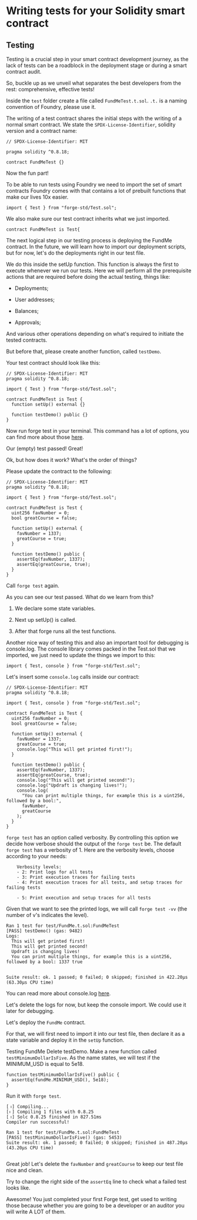 # Writing tests for your Solidity smart contract

## Testing

Testing is a crucial step in your smart contract development journey, as the lack of tests can be a roadblock in the deployment stage or during a smart contract audit.

So, buckle up as we unveil what separates the best developers from the rest: comprehensive, effective tests!

Inside the `test` folder create a file called `FundMeTest.t.sol`. `.t.` is a naming convention of Foundry, please use it.

The writing of a test contract shares the initial steps with the writing of a normal smart contract. We state the `SPDX-License-Identifier`, solidity version and a contract name:

```solidity
// SPDX-License-Identifier: MIT

pragma solidity ^0.8.18;

contract FundMeTest {}
```

Now the fun part!

To be able to run tests using Foundry we need to import the set of smart contracts Foundry comes with that contains a lot of prebuilt functions that make our lives 10x easier.

```solidity
import { Test } from "forge-std/Test.sol";
```

We also make sure our test contract inherits what we just imported.

```solidity
contract FundMeTest is Test{
```

The next logical step in our testing process is deploying the FundMe contract. In the future, we will learn how to import our deployment scripts, but for now, let's do the deployments right in our test file.

We do this inside the setUp function. This function is always the first to execute whenever we run our tests. Here we will perform all the prerequisite actions that are required before doing the actual testing, things like:

- Deployments;

- User addresses;

- Balances;

- Approvals;

And various other operations depending on what's required to initiate the tested contracts.

But before that, please create another function, called `testDemo`.

Your test contract should look like this:

```solidity
// SPDX-License-Identifier: MIT
pragma solidity ^0.8.18;

import { Test } from "forge-std/Test.sol";

contract FundMeTest is Test {
  function setUp() external {}

  function testDemo() public {}
}
```

Now run forge test in your terminal. This command has a lot of options, you can find more about those [here](https://book.getfoundry.sh/reference/cli/forge/test?highlight=forge%20test#forge-test).

Our (empty) test passed! Great!

Ok, but how does it work? What's the order of things?

Please update the contract to the following:

```solidity
// SPDX-License-Identifier: MIT
pragma solidity ^0.8.18;

import { Test } from "forge-std/Test.sol";

contract FundMeTest is Test {
  uint256 favNumber = 0;
  bool greatCourse = false;

  function setUp() external {
    favNumber = 1337;
    greatCourse = true;
  }

  function testDemo() public {
    assertEq(favNumber, 1337);
    assertEq(greatCourse, true);
  }
}
```

Call `forge test` again.

As you can see our test passed. What do we learn from this?

1. We declare some state variables.

2. Next up setUp() is called.

3. After that forge runs all the test functions.

Another nice way of testing this and also an important tool for debugging is console.log. The console library comes packed in the Test.sol that we imported, we just need to update the things we import to this:

```solidity
import { Test, console } from "forge-std/Test.sol";
```

Let's insert some `console.log` calls inside our contract:

```solidity
// SPDX-License-Identifier: MIT
pragma solidity ^0.8.18;

import { Test, console } from "forge-std/Test.sol";

contract FundMeTest is Test {
  uint256 favNumber = 0;
  bool greatCourse = false;

  function setUp() external {
    favNumber = 1337;
    greatCourse = true;
    console.log("This will get printed first!");
  }

  function testDemo() public {
    assertEq(favNumber, 1337);
    assertEq(greatCourse, true);
    console.log("This will get printed second!");
    console.log("Updraft is changing lives!");
    console.log(
      "You can print multiple things, for example this is a uint256, followed by a bool:",
      favNumber,
      greatCourse
    );
  }
}
```

`forge test` has an option called verbosity. By controlling this option we decide how verbose should the output of the `forge test` be. The default `forge test` has a verbosity of 1. Here are the verbosity levels, choose according to your needs:

```solidity
    Verbosity levels:
    - 2: Print logs for all tests
    - 3: Print execution traces for failing tests
    - 4: Print execution traces for all tests, and setup traces for failing tests

    - 5: Print execution and setup traces for all tests
```

Given that we want to see the printed logs, we will call `forge test -vv` (the number of v's indicates the level).

```solidity
Ran 1 test for test/FundMe.t.sol:FundMeTest
[PASS] testDemo() (gas: 9482)
Logs:
  This will get printed first!
  This will get printed second!
  Updraft is changing lives!
  You can print multiple things, for example this is a uint256, followed by a bool: 1337 true


Suite result: ok. 1 passed; 0 failed; 0 skipped; finished in 422.20µs (63.30µs CPU time)
```

You can read more about console.log [here](https://book.getfoundry.sh/reference/forge-std/console-log?highlight=console.#console-logging).

Let's delete the logs for now, but keep the console import. We could use it later for debugging.

Let's deploy the `FundMe` contract.

For that, we will first need to import it into our test file, then declare it as a state variable and deploy it in the `setUp` function.

Testing FundMe
Delete testDemo. Make a new function called `testMinimumDollarIsFive`. As the name states, we will test if the MINIMUM_USD is equal to 5e18.

```solidity
function testMinimumDollarIsFive() public {
  assertEq(fundMe.MINIMUM_USD(), 5e18);
}
```

Run it with `forge test`.

```solidity
[⠰] Compiling...
[⠆] Compiling 1 files with 0.8.25
[⠰] Solc 0.8.25 finished in 827.51ms
Compiler run successful!

Ran 1 test for test/FundMe.t.sol:FundMeTest
[PASS] testMinimumDollarIsFive() (gas: 5453)
Suite result: ok. 1 passed; 0 failed; 0 skipped; finished in 487.20µs (43.20µs CPU time)


```

Great job! Let's delete the `favNumber` and `greatCourse` to keep our test file nice and clean.

Try to change the right side of the `assertEq` line to check what a failed test looks like.

Awesome! You just completed your first Forge test, get used to writing those because whether you are going to be a developer or an auditor you will write A LOT of them.
